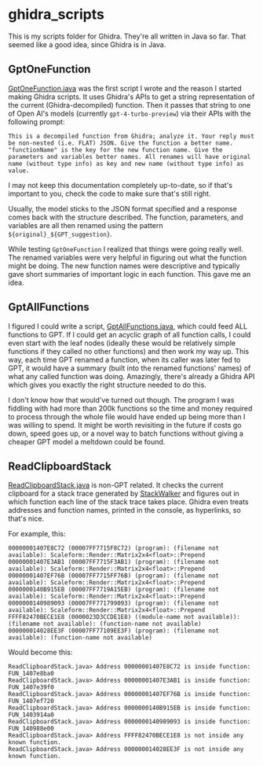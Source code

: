 # ghidra_scripts

This is my scripts folder for Ghidra. They're all written in Java so far. That seemed like a good idea, since Ghidra is in Java.

## GptOneFunction

[GptOneFunction.java](./GptOneFunction.java) was the first script I wrote and the reason I started making Ghidra scripts. It uses Ghidra's APIs to get a string representation of the current (Ghidra-decompiled) function. Then it passes that string to one of Open AI's models (currently `gpt-4-turbo-preview`) via their APIs with the following prompt:

```
This is a decompiled function from Ghidra; analyze it. Your reply must be non-nested (i.e. FLAT) JSON. Give the function a better name. "functionName" is the key for the new function name. Give the parameters and variables better names. All renames will have original name (without type info) as key and new name (without type info) as value.
```

I may not keep this documentation completely up-to-date, so if that's important to you, check the code to make sure that's still right.

Usually, the model sticks to the JSON format specified and a response comes back with the structure described. The function, parameters, and variables are all then renamed using the pattern `${original}_${GPT_suggestion}`. 

While testing `GptOneFunction` I realized that things were going really well. The renamed variables were very helpful in figuring out what the function might be doing. The new function names were descriptive and typically gave short summaries of important logic in each function. This gave me an idea.

## GptAllFunctions
I figured I could write a script, [GptAllFunctions.java](./GptAllFunctions.java), which could feed ALL functions to GPT. If I could get an acyclic graph of all function calls, I could even start with the leaf nodes (ideally these would be relatively simple functions if they called no other functions) and then work my way up. This way, each time GPT renamed a function, when its caller was later fed to GPT, it would have a summary (built into the renamed functions' names) of what any called function was doing. Amazingly, there's already a Ghidra API which gives you exactly the right structure needed to do this.

I don't know how that would've turned out though. The program I was fiddling with had more than 200k functions so the time and money required to process through the whole file would have ended up being more than I was willing to spend. It might be worth revisiting in the future if costs go down, speed goes up, or a novel way to batch functions without giving a cheaper GPT model a meltdown could be found. 

## ReadClipboardStack
[ReadClipboardStack.java](./ReadClipboardStack.java) is non-GPT related. It checks the current clipboard for a stack trace generated by [StackWalker](https://github.com/JochenKalmbach/StackWalker) and figures out in which function each line of the stack trace takes place. Ghidra even treats addresses and function names, printed in the console, as hyperlinks, so that's nice.

For example, this:

```
00000001407E8C72 (00007FF7715F8C72) (program): (filename not available): Scaleform::Render::Matrix2x4<float>::Prepend
00000001407E3AB1 (00007FF7715F3AB1) (program): (filename not available): Scaleform::Render::Matrix2x4<float>::Prepend
00000001407EF76B (00007FF7715FF76B) (program): (filename not available): Scaleform::Render::Matrix2x4<float>::Prepend
0000000140B915EB (00007FF7719A15EB) (program): (filename not available): Scaleform::Render::Matrix2x4<float>::Prepend
0000000140989093 (00007FF771799093) (program): (filename not available): Scaleform::Render::Matrix2x4<float>::Prepend
FFFF82470BECE1E8 (0000023D3CCDE1E8) ((module-name not available)): (filename not available): (function-name not available)
000000014028EE3F (00007FF77109EE3F) (program): (filename not available): (function-name not available)
```

Would become this:

```
ReadClipboardStack.java> Address 00000001407E8C72 is inside function: FUN_1407e8ba0
ReadClipboardStack.java> Address 00000001407E3AB1 is inside function: FUN_1407e39f0
ReadClipboardStack.java> Address 00000001407EF76B is inside function: FUN_1407ef720
ReadClipboardStack.java> Address 0000000140B915EB is inside function: FUN_1403914a0
ReadClipboardStack.java> Address 0000000140989093 is inside function: FUN_140988e00
ReadClipboardStack.java> Address FFFF82470BECE1E8 is not inside any known function.
ReadClipboardStack.java> Address 000000014028EE3F is not inside any known function.
```

